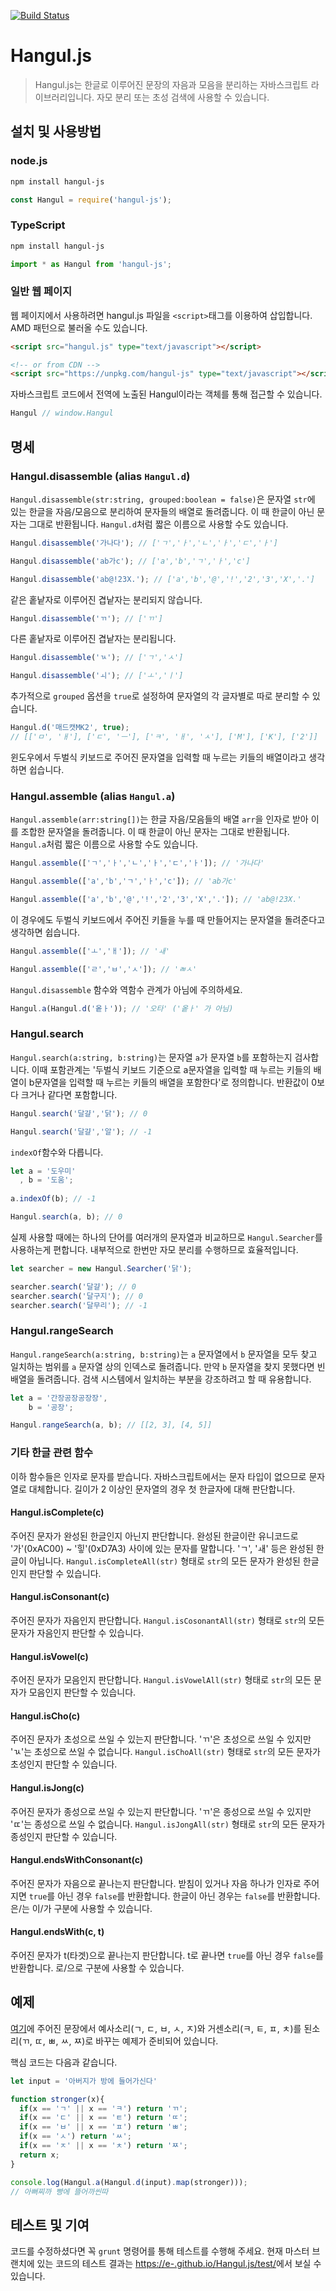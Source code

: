 [![Build Status](https://travis-ci.org/e-/Hangul.js.svg?branch=master)](https://travis-ci.org/e-/Hangul.js)

# Hangul.js

> Hangul.js는 한글로 이루어진 문장의 자음과 모음을 분리하는 자바스크립트 라이브러리입니다. 자모 분리 또는 초성 검색에 사용할 수 있습니다.

## 설치 및 사용방법

### node.js 

```bash
npm install hangul-js
```
```js
const Hangul = require('hangul-js');
```

### TypeScript

```bash
npm install hangul-js
```
```js
import * as Hangul from 'hangul-js';
```

### 일반 웹 페이지

웹 페이지에서 사용하려면 hangul.js 파일을 `<script>`태그를 이용하여 삽입합니다. AMD 패턴으로 불러올 수도 있습니다.
```html
<script src="hangul.js" type="text/javascript"></script>

<!-- or from CDN -->
<script src="https://unpkg.com/hangul-js" type="text/javascript"></script>
```
자바스크립트 코드에서 전역에 노출된 Hangul이라는 객체를 통해 접근할 수 있습니다.
```js
Hangul // window.Hangul
```

## 명세

### Hangul.disassemble (alias `Hangul.d`)
`Hangul.disassemble(str:string, grouped:boolean = false)`은 문자열 `str`에 있는 한글을 자음/모음으로 분리하여 문자들의 배열로 돌려줍니다. 이 때 한글이 아닌 문자는 그대로 반환됩니다. `Hangul.d`처럼 짧은 이름으로 사용할 수도 있습니다.

```js
Hangul.disassemble('가나다'); // ['ㄱ','ㅏ','ㄴ','ㅏ','ㄷ','ㅏ']

Hangul.disassemble('ab가c'); // ['a','b','ㄱ','ㅏ','c']

Hangul.disassemble('ab@!23X.'); // ['a','b','@','!','2','3','X','.']
```

같은 홑낱자로 이루어진 겹낱자는 분리되지 않습니다.

```js
Hangul.disassemble('ㄲ'); // ['ㄲ']
```

다른 홑낱자로 이루어진 겹낱자는 분리됩니다.

```js
Hangul.disassemble('ㄳ'); // ['ㄱ','ㅅ']

Hangul.disassemble('ㅚ'); // ['ㅗ','ㅣ']
```

추가적으로 `grouped` 옵션을 `true`로 설정하여 문자열의 각 글자별로 따로 분리할 수 있습니다.

```js
Hangul.d('매드캣MK2', true); 
// [['ㅁ', 'ㅐ'], ['ㄷ', 'ㅡ'], ['ㅋ', 'ㅐ', 'ㅅ'], ['M'], ['K'], ['2']]
```

윈도우에서 두벌식 키보드로 주어진 문자열을 입력할 때 누르는 키들의 배열이라고 생각하면 쉽습니다.

### Hangul.assemble (alias `Hangul.a`)

`Hangul.assemble(arr:string[])`는 한글 자음/모음들의 배열 `arr`을 인자로 받아 이를 조합한 문자열을 돌려줍니다. 이 때 한글이 아닌 문자는 그대로 반환됩니다. `Hangul.a`처럼 짧은 이름으로 사용할 수도 있습니다.

```js
Hangul.assemble(['ㄱ','ㅏ','ㄴ','ㅏ','ㄷ','ㅏ']); // '가나다'

Hangul.assemble(['a','b','ㄱ','ㅏ','c']); // 'ab가c'

Hangul.assemble(['a','b','@','!','2','3','X','.']); // 'ab@!23X.'
```

이 경우에도 두벌식 키보드에서 주어진 키들을 누를 때 만들어지는 문자열을 돌려준다고 생각하면 쉽습니다.

```js
Hangul.assemble(['ㅗ','ㅐ']); // 'ㅙ'

Hangul.assemble(['ㄹ','ㅂ','ㅅ']); // 'ㄼㅅ'
```

`Hangul.disassemble` 함수와 역함수 관계가 아님에 주의하세요.

```js
Hangul.a(Hangul.d('옽ㅏ')); // '오타' ('옽ㅏ' 가 아님)
```

### Hangul.search

`Hangul.search(a:string, b:string)`는 문자열 `a`가 문자열 `b`를 포함하는지 검사합니다. 이때 포함관계는 '두벌식 키보드 기준으로 a문자열을 입력할 때 누르는 키들의 배열이 b문자열을 입력할 때 누르는 키들의 배열을 포함한다'로 정의합니다. 반환값이 0보다 크거나 같다면 포함합니다.

```js
Hangul.search('달걀','닭'); // 0

Hangul.search('달걀','알'); // -1
```

`indexOf`함수와 다릅니다.

```js
let a = '도우미'
  , b = '도움';
  
a.indexOf(b); // -1

Hangul.search(a, b); // 0
```

실제 사용할 때에는 하나의 단어를 여러개의 문자열과 비교하므로 `Hangul.Searcher`를 사용하는게 편합니다. 내부적으로 한번만 자모 분리를 수행하므로 효율적입니다.

```js
let searcher = new Hangul.Searcher('닭');

searcher.search('달걀'); // 0
searcher.search('달구지'); // 0
searcher.search('달무리'); // -1
```

### Hangul.rangeSearch

`Hangul.rangeSearch(a:string, b:string)`는 `a` 문자열에서 `b` 문자열을 모두 찾고 일치하는 범위를 `a` 문자열 상의 인덱스로 돌려줍니다. 만약 `b` 문자열을 찾지 못했다면 빈 배열을 돌려줍니다. 검색 시스템에서 일치하는 부분을 강조하려고 할 때 유용합니다.

```js
let a = '간장공장공장장',
    b = '공장';

Hangul.rangeSearch(a, b); // [[2, 3], [4, 5]]
```

### 기타 한글 관련 함수

이하 함수들은 인자로 문자를 받습니다. 자바스크립트에서는 문자 타입이 없으므로 문자열로 대체합니다. 길이가 2 이상인 문자열의 경우 첫 한글자에 대해 판단합니다.

#### Hangul.isComplete(c)

주어진 문자가 완성된 한글인지 아닌지 판단합니다. 완성된 한글이란 유니코드로 '가'(0xAC00) ~ '힣'(0xD7A3) 사이에 있는 문자를 말합니다. 'ㄱ', 'ㅙ' 등은 완성된 한글이 아닙니다.
`Hangul.isCompleteAll(str)` 형태로 `str`의 모든 문자가 완성된 한글인지 판단할 수 있습니다.

#### Hangul.isConsonant(c)

주어진 문자가 자음인지 판단합니다. 
`Hangul.isCosonantAll(str)` 형태로 `str`의 모든 문자가 자음인지 판단할 수 있습니다.

#### Hangul.isVowel(c)

주어진 문자가 모음인지 판단합니다.
`Hangul.isVowelAll(str)` 형태로 `str`의 모든 문자가 모음인지 판단할 수 있습니다.

#### Hangul.isCho(c)

주어진 문자가 초성으로 쓰일 수 있는지 판단합니다. 'ㄲ'은 초성으로 쓰일 수 있지만 'ㄳ'는 초성으로 쓰일 수 없습니다.
`Hangul.isChoAll(str)` 형태로 `str`의 모든 문자가 초성인지 판단할 수 있습니다.

#### Hangul.isJong(c)

주어진 문자가 종성으로 쓰일 수 있는지 판단합니다. 'ㄲ'은 종성으로 쓰일 수 있지만 'ㄸ'는 종성으로 쓰일 수 없습니다.
`Hangul.isJongAll(str)` 형태로 `str`의 모든 문자가 종성인지 판단할 수 있습니다.

#### Hangul.endsWithConsonant(c)

주어진 문자가 자음으로 끝나는지 판단합니다. 받침이 있거나 자음 하나가 인자로 주어지면 `true`를 아닌 경우 `false`를 반환합니다. 한글이 아닌 경우는 `false`를 반환합니다. 은/는 이/가 구분에 사용할 수 있습니다.

#### Hangul.endsWith(c, t)

주어진 문자가 t(타겟)으로 끝나는지 판단합니다. t로 끝나면 `true`를 아닌 경우 `false`를 반환합니다. 로/으로 구분에 사용할 수 있습니다.

## 예제

[여기](http://e-.github.io/Hangul.js/examples/stronger.html)에 주어진 문장에서 예사소리(ㄱ, ㄷ, ㅂ, ㅅ, ㅈ)와 거센소리(ㅋ, ㅌ, ㅍ, ㅊ)를 된소리(ㄲ, ㄸ, ㅃ, ㅆ, ㅉ)로 바꾸는 예제가 준비되어 있습니다.

핵심 코드는 다음과 같습니다.

```js
let input = '아버지가 방에 들어가신다'

function stronger(x){
  if(x == 'ㄱ' || x == 'ㅋ') return 'ㄲ';
  if(x == 'ㄷ' || x == 'ㅌ') return 'ㄸ';
  if(x == 'ㅂ' || x == 'ㅍ') return 'ㅃ';
  if(x == 'ㅅ') return 'ㅆ';
  if(x == 'ㅈ' || x == 'ㅊ') return 'ㅉ';
  return x;
}

console.log(Hangul.a(Hangul.d(input).map(stronger))); 
// 아뻐찌까 빵에 뜰어까씬따
```

## 테스트 및 기여

코드를 수정하셨다면 꼭 `grunt` 명령어를 통해 테스트를 수행해 주세요. 현재 마스터 브랜치에 있는 코드의 테스트 결과는 [https://e-.github.io/Hangul.js/test/](https://e-.github.io/Hangul.js/test/)에서 보실 수 있습니다.
